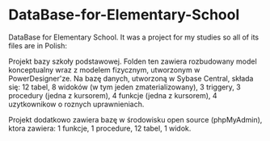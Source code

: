 # DataBase-for-Elementary-School
DataBase for Elementary School. It was a project for my studies so all of its files are in Polish:

Projekt bazy szkoły podstawowej.
Folden ten zawiera rozbudowany model konceptualny wraz z modelem fizycznym, utworzonym w PowerDesigner'ze.
Na bazę danych, utworzoną w Sybase Central, składa się:
12 tabel,
8 widoków (w tym jeden zmaterializowany),
3 triggery,
3 procedury (jedna z kursorem),
4 funkcje (jedna z kursorem),
4 uzytkownikow o roznych uprawnieniach.

Projekt dodatkowo zawiera bazę w środowisku open source (phpMyAdmin), ktora zawiera:
1 funkcje,
1 procedure,
12 tabel,
1 widok.
